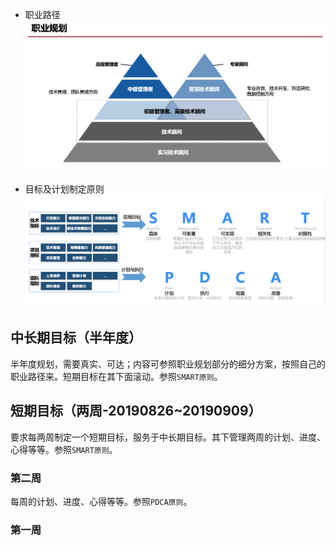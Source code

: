 - 职业路径
![职业规划](./img/plan.png)

- 目标及计划制定原则
![目标及计划制定原则](./img/goal.png)

## 中长期目标（半年度）
半年度规划，需要真实、可达；内容可参照职业规划部分的细分方案，按照自己的职业路径来。短期目标在其下面滚动。参照`SMART原则`。

## 短期目标（两周-20190826~20190909）
要求每两周制定一个短期目标，服务于中长期目标。其下管理两周的计划、进度、心得等等。参照`SMART原则`。

### 第二周
每周的计划、进度、心得等等。参照`PDCA原则`。

### 第一周
